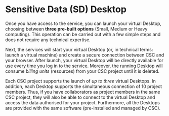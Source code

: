 # Sensitive Data (SD) Desktop

Once you have access to the service, you can launch your virtual Desktop, choosing between **three pre-built options** (Small, Medium or Heavy computing). This operation can be carried out with a few simple steps and does not require any technical expertise. 

Next, the services will start your virtual Desktop (or, in technical terms: launch a virtual machine) and create a secure connection between CSC and your browser. After launch, your virtual Desktop will be directly available for use every time you log in to the service. Moreover, the running Desktop will consume *billing units* (resources) from your CSC project until it is deleted.

Each CSC project supports the launch of *up to three* virtual Desktops. In addition, each Desktop supports the simultaneous connection of 10 project members. Thus, if you have collaborators as project members in the same CSC project, they will also be able to connect to the virtual Desktop and access the data authorised for your project. Furthermore, all the Desktops are provided with the same software (pre-installed and managed by CSC).

